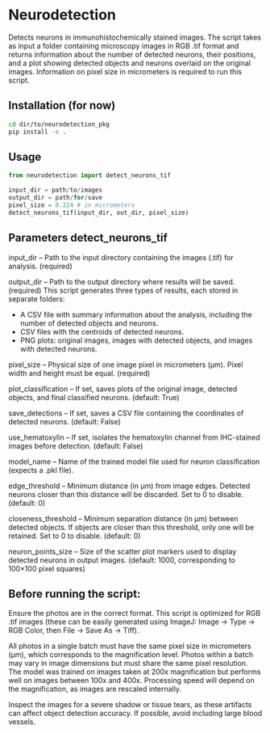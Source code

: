 # Neurodetection
Detects neurons in immunohistochemically stained images. The script takes as input a folder containing microscopy images in RGB .tif format and returns information about the number of detected neurons, their positions, and a plot showing detected objects and neurons overlaid on the original images. Information on pixel size in micrometers is required to run this script.

## Installation (for now)
```bash
cd dir/to/neurodetection_pkg
pip install -e .
```

## Usage
```python
from neurodetection import detect_neurons_tif

input_dir = path/to/images
output_dir = path/for/save
pixel_size = 0.224 # in micrometers
detect_neurons_tif(input_dir, out_dir, pixel_size)
```
## Parameters detect_neurons_tif
input_dir – Path to the input directory containing the images (.tif) for analysis. (required)

output_dir – Path to the output directory where results will be saved. (required) This script generates three types of results, each stored in separate folders:
- A CSV file with summary information about the analysis, including the number of detected objects and neurons.
- CSV files with the centroids of detected neurons.
- PNG plots: original images, images with detected objects, and images with detected neurons. 

pixel_size – Physical size of one image pixel in micrometers (μm). Pixel width and height must be equal. (required)

plot_classification – If set, saves plots of the original image, detected objects, and final classified neurons. (default: True)

save_detections – If set, saves a CSV file containing the coordinates of detected neurons. (default: False)

use_hematoxylin – If set, isolates the hematoxylin channel from IHC-stained images before detection. (default: False)

model_name – Name of the trained model file used for neuron classification (expects a .pkl file).

edge_threshold – Minimum distance (in μm) from image edges. Detected neurons closer than this distance will be discarded. Set to 0 to disable. (default: 0)

closeness_threshold – Minimum separation distance (in μm) between detected objects. If objects are closer than this threshold, only one will be retained. Set to 0 to disable. (default: 0)

neuron_points_size – Size of the scatter plot markers used to display detected neurons in output images. (default: 1000, corresponding to 100×100 pixel squares)

## Before running the script:
Ensure the photos are in the correct format. This script is optimized for RGB .tif images (these can be easily generated using ImageJ: Image → Type → RGB Color, then File → Save As → Tiff).

All photos in a single batch must have the same pixel size in micrometers (µm), which corresponds to the magnification level. Photos within a batch may vary in image dimensions but must share the same pixel resolution. The model was trained on images taken at 200x magnification but performs well on images between 100x and 400x. Processing speed will depend on the magnification, as images are rescaled internally.

Inspect the images for a severe shadow or tissue tears, as these artifacts can affect object detection accuracy. If possible, avoid including large blood vessels.